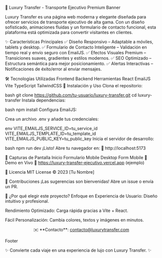 🚖 Luxury Transfer - Transporte Ejecutivo Premium
Banner

Luxury Transfer es una página web moderna y elegante diseñada para ofrecer servicios de transporte ejecutivo de alta gama. Con un diseño sofisticado, animaciones fluidas y un formulario de contacto funcional, esta plataforma está optimizada para convertir visitantes en clientes.

✨ Características Principales
✅ Diseño Responsivo – Adaptable a móviles, tablets y desktop.
✅ Formulario de Contacto Inteligente – Validación en tiempo real y envío seguro con EmailJS.
✅ Efectos Visuales Premium – Transiciones suaves, gradientes y estilos modernos.
✅ SEO Optimizado – Estructura semántica para mejor posicionamiento.
✅ Alertas Interactivas – Notificaciones de éxito/error al enviar mensajes.

🛠 Tecnologías Utilizadas
Frontend	Backend	Herramientas
React	EmailJS	Vite
TypeScript		TailwindCSS
🚀 Instalación y Uso
Clona el repositorio:

bash
git clone https://github.com/tu-usuario/luxury-transfer.git
cd luxury-transfer
Instala dependencias:

bash
npm install
Configura EmailJS:

Crea un archivo .env y añade tus credenciales:

env
VITE_EMAILJS_SERVICE_ID=tu_service_id
VITE_EMAILJS_TEMPLATE_ID=tu_template_id
VITE_EMAILJS_PUBLIC_KEY=tu_public_key
Inicia el servidor de desarrollo:

bash
npm run dev
¡Listo! Abre tu navegador en:
🔗 http://localhost:5173

📸 Capturas de Pantalla
Inicio	Formulario	Mobile
Desktop	Form	Mobile
🌟 Demo en Vivo
🔗 https://luxury-transfer-ejecutivo.vercel.app (ejemplo)

📄 Licencia
MIT License © 2023 [Tu Nombre]

🤝 Contribuciones
¡Las sugerencias son bienvenidas! Abre un issue o envía un PR.

📌 ¿Por qué elegir este proyecto?
Enfoque en Experiencia de Usuario: Diseño intuitivo y profesional.

Rendimiento Optimizado: Carga rápida gracias a Vite + React.

Fácil Personalización: Cambia colores, textos y imágenes en minutos.

<p align="center"> ✉️ **Contacto**: <a href="mailto:contacto@luxurytransfer.com">contacto@luxurytransfer.com</a> </p>
Footer

✨ Convierte cada viaje en una experiencia de lujo con Luxury Transfer. ✨